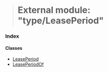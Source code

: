 > # External module: "type/LeasePeriod"

### Index

#### Classes

* [LeasePeriod](../classes/_type_leaseperiod_.leaseperiod.md)
* [LeasePeriodOf](../classes/_type_leaseperiod_.leaseperiodof.md)
